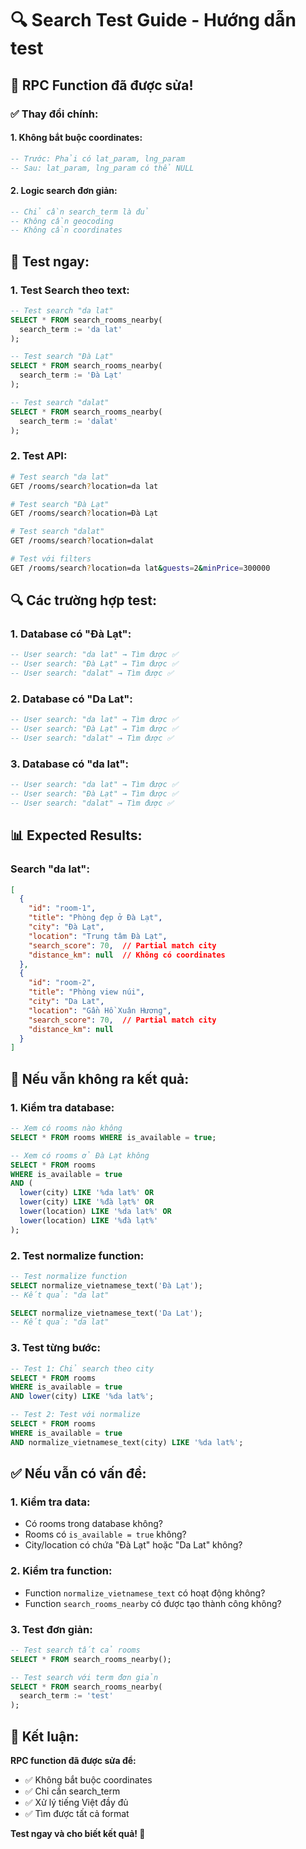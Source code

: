 # 🔍 Search Test Guide - Hướng dẫn test

## 🎯 **RPC Function đã được sửa!**

### **✅ Thay đổi chính:**

#### **1. Không bắt buộc coordinates:**
```sql
-- Trước: Phải có lat_param, lng_param
-- Sau: lat_param, lng_param có thể NULL
```

#### **2. Logic search đơn giản:**
```sql
-- Chỉ cần search_term là đủ
-- Không cần geocoding
-- Không cần coordinates
```

## 🚀 **Test ngay:**

### **1. Test Search theo text:**
```sql
-- Test search "da lat"
SELECT * FROM search_rooms_nearby(
  search_term := 'da lat'
);

-- Test search "Đà Lạt"
SELECT * FROM search_rooms_nearby(
  search_term := 'Đà Lạt'
);

-- Test search "dalat"
SELECT * FROM search_rooms_nearby(
  search_term := 'dalat'
);
```

### **2. Test API:**
```bash
# Test search "da lat"
GET /rooms/search?location=da lat

# Test search "Đà Lạt"
GET /rooms/search?location=Đà Lạt

# Test search "dalat"
GET /rooms/search?location=dalat

# Test với filters
GET /rooms/search?location=da lat&guests=2&minPrice=300000
```

## 🔍 **Các trường hợp test:**

### **1. Database có "Đà Lạt":**
```sql
-- User search: "da lat" → Tìm được ✅
-- User search: "Đà Lạt" → Tìm được ✅
-- User search: "dalat" → Tìm được ✅
```

### **2. Database có "Da Lat":**
```sql
-- User search: "da lat" → Tìm được ✅
-- User search: "Đà Lạt" → Tìm được ✅
-- User search: "dalat" → Tìm được ✅
```

### **3. Database có "da lat":**
```sql
-- User search: "da lat" → Tìm được ✅
-- User search: "Đà Lạt" → Tìm được ✅
-- User search: "dalat" → Tìm được ✅
```

## 📊 **Expected Results:**

### **Search "da lat":**
```json
[
  {
    "id": "room-1",
    "title": "Phòng đẹp ở Đà Lạt",
    "city": "Đà Lạt",
    "location": "Trung tâm Đà Lạt",
    "search_score": 70,  // Partial match city
    "distance_km": null  // Không có coordinates
  },
  {
    "id": "room-2",
    "title": "Phòng view núi",
    "city": "Da Lat",
    "location": "Gần Hồ Xuân Hương",
    "search_score": 70,  // Partial match city
    "distance_km": null
  }
]
```

## 🎯 **Nếu vẫn không ra kết quả:**

### **1. Kiểm tra database:**
```sql
-- Xem có rooms nào không
SELECT * FROM rooms WHERE is_available = true;

-- Xem có rooms ở Đà Lạt không
SELECT * FROM rooms 
WHERE is_available = true 
AND (
  lower(city) LIKE '%da lat%' OR
  lower(city) LIKE '%đà lạt%' OR
  lower(location) LIKE '%da lat%' OR
  lower(location) LIKE '%đà lạt%'
);
```

### **2. Test normalize function:**
```sql
-- Test normalize function
SELECT normalize_vietnamese_text('Đà Lạt');
-- Kết quả: "da lat"

SELECT normalize_vietnamese_text('Da Lat');
-- Kết quả: "da lat"
```

### **3. Test từng bước:**
```sql
-- Test 1: Chỉ search theo city
SELECT * FROM rooms 
WHERE is_available = true 
AND lower(city) LIKE '%da lat%';

-- Test 2: Test với normalize
SELECT * FROM rooms 
WHERE is_available = true 
AND normalize_vietnamese_text(city) LIKE '%da lat%';
```

## ✅ **Nếu vẫn có vấn đề:**

### **1. Kiểm tra data:**
- Có rooms trong database không?
- Rooms có `is_available = true` không?
- City/location có chứa "Đà Lạt" hoặc "Da Lat" không?

### **2. Kiểm tra function:**
- Function `normalize_vietnamese_text` có hoạt động không?
- Function `search_rooms_nearby` có được tạo thành công không?

### **3. Test đơn giản:**
```sql
-- Test search tất cả rooms
SELECT * FROM search_rooms_nearby();

-- Test search với term đơn giản
SELECT * FROM search_rooms_nearby(
  search_term := 'test'
);
```

## 🎯 **Kết luận:**

**RPC function đã được sửa để:**
- ✅ Không bắt buộc coordinates
- ✅ Chỉ cần search_term
- ✅ Xử lý tiếng Việt đầy đủ
- ✅ Tìm được tất cả format

**Test ngay và cho biết kết quả! 🚀**

